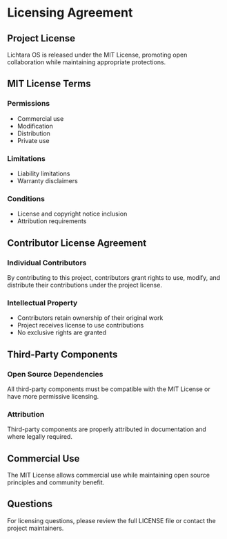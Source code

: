 # Licensing Agreement

## Project License

Lichtara OS is released under the MIT License, promoting open collaboration while maintaining appropriate protections.

## MIT License Terms

### Permissions
- Commercial use
- Modification
- Distribution
- Private use

### Limitations
- Liability limitations
- Warranty disclaimers

### Conditions
- License and copyright notice inclusion
- Attribution requirements

## Contributor License Agreement

### Individual Contributors
By contributing to this project, contributors grant rights to use, modify, and distribute their contributions under the project license.

### Intellectual Property
- Contributors retain ownership of their original work
- Project receives license to use contributions
- No exclusive rights are granted

## Third-Party Components

### Open Source Dependencies
All third-party components must be compatible with the MIT License or have more permissive licensing.

### Attribution
Third-party components are properly attributed in documentation and where legally required.

## Commercial Use

The MIT License allows commercial use while maintaining open source principles and community benefit.

## Questions

For licensing questions, please review the full LICENSE file or contact the project maintainers.
